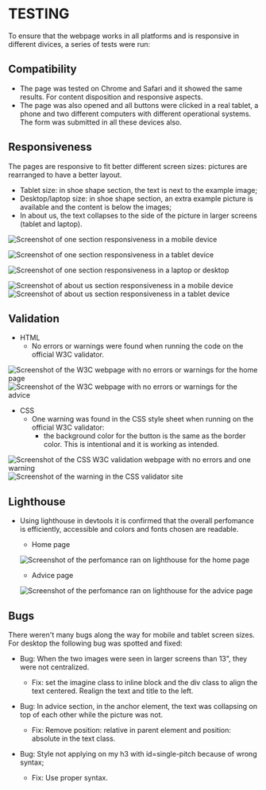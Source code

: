 # TESTING

To ensure that the webpage works in all platforms and is responsive in different divices, a series of tests were run:

## Compatibility

* The page was tested on Chrome and Safari and it showed the same results. For content disposition and responsive aspects.
* The page was also opened and all buttons were clicked in a real tablet, a phone and two different computers with different operational systems. The form was submitted in all these devices also.


## Responsiveness

The pages are responsive to fit better different screen sizes: pictures are rearranged to have a better layout.

* Tablet size: in shoe shape section, the text is next to the example image;
* Desktop/laptop size: in shoe shape section, an extra example picture is available and the content is below the images;
* In about us, the text collapses to the side of the picture in larger screens (tablet and laptop).

![Screenshot of one section responsiveness in a mobile device](assets/images-doc/advice2.png)

![Screenshot of one section responsiveness in a tablet device](assets/images-doc/advice3.png)

![Screenshot of one section responsiveness in a laptop or desktop](assets/images-doc/advice4.png)

![Screenshot of about us section responsiveness in a mobile device](assets/images-doc/about-us-mobile.png) 
![Screenshot of about us section responsiveness in a tablet device](assets/images-doc/about-us-tablet.png)


## Validation

* HTML
    - No errors or warnings were found when running the code on the official W3C validator.

![Screenshot of the W3C webpage with no errors or warnings for the home page](assets/images-doc/validation-html-index.png)
![Screenshot of the W3C webpage with no errors or warnings for the advice](assets/images-doc/validation-html-advice.png)

* CSS
    - One warning was found in the CSS style sheet when running on the official W3C validator:
        + the background color for the button is the same as the border color. This is intentional and it is working as intended. 

![Screenshot of the CSS W3C validation webpage with no errors and one warning](assets/images-doc/validation-css.png)
![Screenshot of the warning in the CSS validator site](assets/images-doc/warning.png)

## Lighthouse

* Using lighthouse in devtools it is confirmed that the overall perfomance is efficiently, accessible and colors and fonts chosen are readable.

    - Home page

    ![Screenshot of the perfomance ran on lighthouse for the home page](assets/images-doc/performance-index.png)

    - Advice page

    ![Screenshot of the perfomance ran on lighthouse for the advice page](assets/images-doc/performance-advice.png)

## Bugs

There weren't many bugs along the way for mobile and tablet screen sizes. For desktop the following bug was spotted and fixed:

* Bug: When the two images were seen in larger screens than 13", they were not centralized. 
    - Fix: set the imagine class to inline block and the div class to align the text centered. Realign the text and title to the left.

* Bug: In advice section, in the anchor element, the text was collapsing on top of each other while the picture was not.
    - Fix: Remove position: relative in parent element and position: absolute in the text class.

* Bug: Style not applying on my h3 with id=single-pitch because of wrong syntax;
    - Fix: Use proper syntax.



